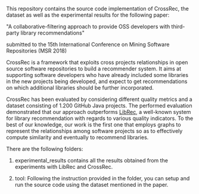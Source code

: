 This repository contains the source code implementation of CrossRec, the dataset as well as the experimental results for the following paper:

"A collaborative-filtering approach to provide OSS developers with third-party library recommendations"

submitted to the 15th International Conference on Mining Software Repositories (MSR 2018)

CrossRec is a framework that exploits cross projects relationships in open source software repositories to build a recommender system. It aims at supporting software developers who have already included some libraries in the new projects being developed, and expect to get recommendations on which additional libraries should be further incorporated.

CrossRec has been evaluated by considering different quality metrics and a dataset consisting of 1.200 GitHub Java projects. The performed evaluation demonstrated that our approach outperforms [LibRec](http://ieeexplore.ieee.org/stamp/stamp.jsp?arnumber=6671293), a well-known system for library recommendation with regards to various quality indicators. To the best of our knowledge, our work is the first one that employs graphs to represent the relationships among software projects so as to effectively compute similarity and eventually to recommend libraries. 

There are the following folders:

1. experimental\_results contains all the results obtained from the experiments with LibRec and CrossRec.

2. tool: Following the instruction provided in the folder, you can setup and run the source code using the dataset mentioned in the paper.



